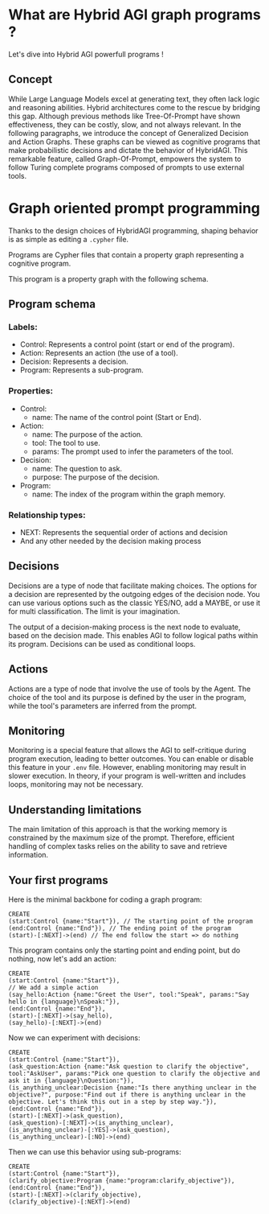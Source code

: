 # What are Hybrid AGI graph programs ?

Let's dive into Hybrid AGI powerfull programs !

## Concept

While Large Language Models excel at generating text, they often lack logic and reasoning abilities. Hybrid architectures come to the rescue by bridging this gap. Although previous methods like Tree-Of-Prompt have shown effectiveness, they can be costly, slow, and not always relevant. In the following paragraphs, we introduce the concept of Generalized Decision and Action Graphs. These graphs can be viewed as cognitive programs that make probabilistic decisions and dictate the behavior of HybridAGI. This remarkable feature, called Graph-Of-Prompt, empowers the system to follow Turing complete programs composed of prompts to use external tools.

# Graph oriented prompt programming

Thanks to the design choices of HybridAGI programming, shaping behavior is as simple as editing a `.cypher` file.

Programs are Cypher files that contain a property graph representing a cognitive program.

This program is a property graph with the following schema.

## Program schema
### Labels:
- Control: Represents a control point (start or end of the program).
- Action: Represents an action (the use of a tool).
- Decision: Represents a decision.
- Program: Represents a sub-program.

### Properties:
- Control:
  - name: The name of the control point (Start or End).
- Action:
  - name: The purpose of the action.
  - tool: The tool to use.
  - params: The prompt used to infer the parameters of the tool.
- Decision:
  - name: The question to ask.
  - purpose: The purpose of the decision.
- Program:
  - name: The index of the program within the graph memory.

### Relationship types:
- NEXT: Represents the sequential order of actions and decision
- And any other needed by the decision making process

## Decisions

Decisions are a type of node that facilitate making choices. The options for a decision are represented by the outgoing edges of the decision node. You can use various options such as the classic YES/NO, add a MAYBE, or use it for multi classification. The limit is your imagination.

The output of a decision-making process is the next node to evaluate, based on the decision made. This enables AGI to follow logical paths within its program. Decisions can be used as conditional loops.

## Actions

Actions are a type of node that involve the use of tools by the Agent. The choice of the tool and its purpose is defined by the user in the program, while the tool's parameters are inferred from the prompt.

## Monitoring

Monitoring is a special feature that allows the AGI to self-critique during program execution, leading to better outcomes. You can enable or disable this feature in your `.env` file. However, enabling monitoring may result in slower execution. In theory, if your program is well-written and includes loops, monitoring may not be necessary.

## Understanding limitations

The main limitation of this approach is that the working memory is constrained by the maximum size of the prompt. Therefore, efficient handling of complex tasks relies on the ability to save and retrieve information.

## Your first programs

Here is the minimal backbone for coding a graph program:

```do_nothing.cypher
CREATE
(start:Control {name:"Start"}), // The starting point of the program
(end:Control {name:"End"}), // The ending point of the program
(start)-[:NEXT]->(end) // The end follow the start => do nothing
```

This program contains only the starting point and ending point, but do nothing, now let's add an action:

```hello_world.cypher
CREATE
(start:Control {name:"Start"}),
// We add a simple action
(say_hello:Action {name:"Greet the User", tool:"Speak", params:"Say hello in {language}\nSpeak:"}),
(end:Control {name:"End"}), 
(start)-[:NEXT]->(say_hello),
(say_hello)-[:NEXT]->(end)
```

Now we can experiment with decisions:

```clarify_objective.cypher
CREATE
(start:Control {name:"Start"}),
(ask_question:Action {name:"Ask question to clarify the objective", tool:"AskUser", params:"Pick one question to clarify the objective and ask it in {language}\nQuestion:"}),
(is_anything_unclear:Decision {name:"Is there anything unclear in the objective?", purpose:"Find out if there is anything unclear in the objective. Let's think this out in a step by step way."}),
(end:Control {name:"End"}),
(start)-[:NEXT]->(ask_question),
(ask_question)-[:NEXT]->(is_anything_unclear),
(is_anything_unclear)-[:YES]->(ask_question),
(is_anything_unclear)-[:NO]->(end)
```

Then we can use this behavior using sub-programs:

```main.cypher
CREATE
(start:Control {name:"Start"}),
(clarify_objective:Program {name:"program:clarify_objective"}),
(end:Control {name:"End"}),
(start)-[:NEXT]->(clarify_objective),
(clarify_objective)-[:NEXT]->(end)
```